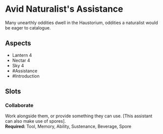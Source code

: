 # Avid Naturalist's Assistance
Many unearthly oddities dwell in the Haustorium, oddities a naturalist would be eager to catalogue.
## Aspects
- Lantern 4
- Nectar 4
- Sky 4
- #Assistance
-  #Introduction 
## Slots
### Collaborate
Work alongside them, or provide something they can use. \[This  assistant can also make use of spores].<br>**Required:** Tool, Memory, Ability, Sustenance, Beverage, Spore